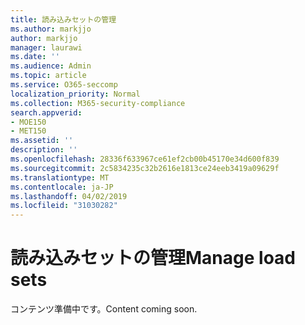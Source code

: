 ```yaml
---
title: 読み込みセットの管理
ms.author: markjjo
author: markjjo
manager: laurawi
ms.date: ''
ms.audience: Admin
ms.topic: article
ms.service: O365-seccomp
localization_priority: Normal
ms.collection: M365-security-compliance
search.appverid:
- MOE150
- MET150
ms.assetid: ''
description: ''
ms.openlocfilehash: 28336f633967ce61ef2cb00b45170e34d600f839
ms.sourcegitcommit: 2c5834235c32b2616e1813ce24eeb3419a09629f
ms.translationtype: MT
ms.contentlocale: ja-JP
ms.lasthandoff: 04/02/2019
ms.locfileid: "31030282"
---
```

# <a name="manage-load-sets"></a><span data-ttu-id="5df5f-102">読み込みセットの管理</span><span class="sxs-lookup"><span data-stu-id="5df5f-102">Manage load sets</span></span>

<span data-ttu-id="5df5f-103">コンテンツ準備中です。</span><span class="sxs-lookup"><span data-stu-id="5df5f-103">Content coming soon.</span></span>